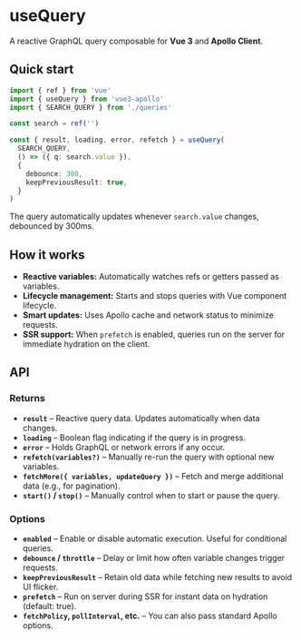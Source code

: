 # useQuery

A reactive GraphQL query composable for **Vue 3** and **Apollo Client**.

## Quick start

```ts
import { ref } from 'vue'
import { useQuery } from 'vue3-apollo'
import { SEARCH_QUERY } from './queries'

const search = ref('')

const { result, loading, error, refetch } = useQuery(
  SEARCH_QUERY,
  () => ({ q: search.value }),
  {
    debounce: 300,
    keepPreviousResult: true,
  }
)
```

The query automatically updates whenever `search.value` changes, debounced by 300ms.

## How it works

- **Reactive variables:** Automatically watches refs or getters passed as variables.
- **Lifecycle management:** Starts and stops queries with Vue component lifecycle.
- **Smart updates:** Uses Apollo cache and network status to minimize requests.
- **SSR support:** When `prefetch` is enabled, queries run on the server for immediate hydration on the client.

## API

### Returns
- **`result`** – Reactive query data. Updates automatically when data changes.
- **`loading`** – Boolean flag indicating if the query is in progress.
- **`error`** – Holds GraphQL or network errors if any occur.
- **`refetch(variables?)`** – Manually re-run the query with optional new variables.
- **`fetchMore({ variables, updateQuery })`** – Fetch and merge additional data (e.g., for pagination).
- **`start()` / `stop()`** – Manually control when to start or pause the query.

### Options
- **`enabled`** – Enable or disable automatic execution. Useful for conditional queries.
- **`debounce` / `throttle`** – Delay or limit how often variable changes trigger requests.
- **`keepPreviousResult`** – Retain old data while fetching new results to avoid UI flicker.
- **`prefetch`** – Run on server during SSR for instant data on hydration (default: true).
- **`fetchPolicy`, `pollInterval`, etc.** – You can also pass standard Apollo options.